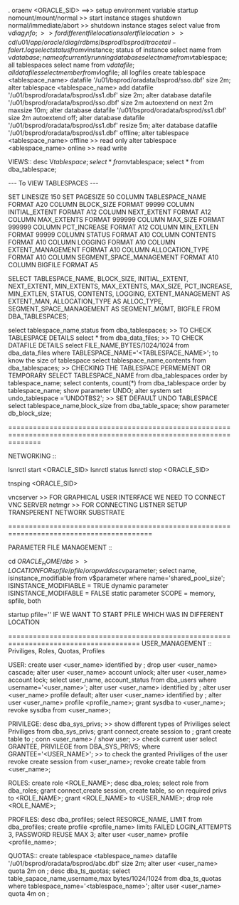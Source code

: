. oraenv <ORACLE_SID> ==>> setup environment variable
startup nomount/mount/normal >> start instance stages
shutdown normal/immediate/abort >> shutdown instance stages
select value from v$diag_info; >> for different file locations
alertfile location >> cd /u01/app/oracle/diag/rdbms/bsprod/bsprod/trace
tail -f alert.log
select status from v$instance; status of instance
select name from v$database;  name of currently running database
select name from v$tablespace; all tablespaces
select name from v$datafile; all datafiles
select member from v$logfile; all logfiles
create tablespace <tablespace_name> datafile '/u01/bsprod/oradata/bsprod/sso.dbf' size 2m;
alter tablespace <tablespace_name> add datafile '/u01/bsprod/oradata/bsprod/ss1.dbf' size 2m;
alter database datafile '/u01/bsprod/oradata/bsprod/sso.dbf' size 2m autoextend on next 2m maxsize 10m;
alter database datafile '/u01/bsprod/oradata/bsprod/ss1.dbf' size 2m autoextend off;
alter database datafile '/u01/bsprod/oradata/bsprod/ss1.dbf' resize 5m;
alter database datafile '/u01/bsprod/oradata/bsprod/ss1.dbf' offline;
alter tablespace <tablespace_name> offline >> read only
alter tablespace <ablespace_name> online >> read write

VIEWS::
desc V$tablespace;
select * from v$tablespace;
select * from dba_tablespace;

--- To VIEW TABLESPACES ---

SET LINESIZE 150
SET PAGESIZE 50
COLUMN TABLESPACE_NAME FORMAT A20
COLUMN BLOCK_SIZE FORMAT 99999
COLUMN INITIAL_EXTENT FORMAT A12
COLUMN NEXT_EXTENT FORMAT A12
COLUMN MAX_EXTENTS FORMAT 999999
COLUMN MAX_SIZE FORMAT 999999
COLUMN PCT_INCREASE FORMAT A12
COLUMN MIN_EXTLEN FORMAT 99999
COLUMN STATUS FORMAT A10
COLUMN CONTENTS FORMAT A10
COLUMN LOGGING FORMAT A10
COLUMN EXTENT_MANAGEMENT FORMAT A10
COLUMN ALLOCATION_TYPE FORMAT A10
COLUMN SEGMENT_SPACE_MANAGEMENT FORMAT A10
COLUMN BIGFILE FORMAT A5

SELECT 
    TABLESPACE_NAME, BLOCK_SIZE, INITIAL_EXTENT, NEXT_EXTENT, MIN_EXTENTS, MAX_EXTENTS, MAX_SIZE, PCT_INCREASE, MIN_EXTLEN, STATUS, CONTENTS,
    LOGGING, EXTENT_MANAGEMENT AS EXTENT_MAN, ALLOCATION_TYPE AS ALLOC_TYPE, SEGMENT_SPACE_MANAGEMENT AS SEGMENT_MGMT, BIGFILE
FROM DBA_TABLESPACES;

select tablespace_name,status from dba_tablespaces; >> TO CHECK TABLESPACE DETAILS
select * from dba_data_files;  >> TO CHECK DATAFILE DETAILS
select FILE_NAME,BYTES/1024/1024 from dba_data_files where TABLESPACE_NAME='<TABLESPACE_NAME>'; to know the size of tablespace
select tablespace_name,contents from dba_tablespaces; >> CHECKING THE TABLESPACE PERMEMENT OR TEMPORARY
SELECT TABLESPACE_NAME from dba_tablespaces order by tablespace_name;
select contents, count(*) from dba_tablespace order by tablespace_name;
show parameter UNDO;
alter system set undo_tablespace ='UNDOTBS2'; >> SET DEFAULT UNDO TABLESPACE
select tablespace_name,block_size from dba_table_space;
show parameter db_block_size;


====================================================================================================================

NETWORKING ::

lsnrctl start <ORACLE_SID>
lsnrctl status 
lsnrctl stop <ORACLE_SID>

tnsping <ORACLE_SID>

vncserver >> FOR GRAPHICAL USER INTERFACE WE NEED TO CONNECT VNC SERVER
netmgr >> FOR CONNECTING LISTNER SETUP
TRANSPERENT NETWORK SUBSTRATE

=========================================================================================

PARAMETER FILE MANAGEMENT ::

cd $ORACLE_HOME/dbs >>  LOCATION FOR spfile/pfile/orapwd
desc v$parameter;
select name, isinstance_modifiable from v$parameter where name='shared_pool_size';
ISINSTANCE_MODIFIABLE = TRUE dynamic parameter
ISINSTANCE_MODIFABLE = FALSE static parameter 
SCOPE = memory, spfile, both

startup pfile='<location of pfile>' IF WE WANT TO START PFILE WHICH WAS IN DIFFERENT LOCATION

======================================================================================
USER_MANAGEMENT ::
 Priviliges, Roles, Quotas, Profiles

USER:
create user <user_name> identified by <password>; 
drop user <user_name> cascade;
alter user <user_name> account unlock;
alter user <user_name> account lock;
select user_name, account_status from dba_users where username='<user_name>';
alter user <user_name> identified by <password>;
alter user <user_name> profile default;
alter user <user_name> identified by <password>;
alter user <user_name> profile <profile_name>;
grant sysdba to <user_name>;
revoke sysdba from <user_name>;

PRIVILEGE:
desc dba_sys_privs; >> show different types of Priviliges
select Priviliges from dba_sys_privs;
grant connect,create session to <user>; 
grant create table to <user>;
conn <user_name> / <password>
show user; >> check current user
select GRANTEE, PRIVILEGE from DBA_SYS_PRIVS; where GRANTEE='<USER_NAME>';  >> to check the granted Priviliges of the user
revoke create session from <user_name>;
revoke create table from <user_name>;

ROLES:
create role <ROLE_NAME>;
desc dba_roles;
select role from dba_roles;
grant connect,create session, create table, so on required privs to <ROLE_NAME>;
grant <ROLE_NAME> to <USER_NAME>;
drop role <ROLE_NAME>;

PROFILES:
desc dba_profiles;
select RESORCE_NAME, LIMIT from dba_profiles;
create profile <profile_name> limits  FAILED LOGIN_ATTEMPTS 3, PASSWORD REUSE MAX 3;
alter user <user_name> profile <profile_name>;

QUOTAS::
create tablespace <tablespace_name> datafile '/u01/bsprod/oradata/bsprod/abc.dbf' size 2m;
alter user <user_name> quota 2m on <datafile>;
desc dba_ts_quotas;
select table_sapace_name,username,max bytes/1024/1024 from dba_ts_quotas where tablespace_name='<tablespace_name>';
alter user <user_name> quota 4m on <tablespace>;


